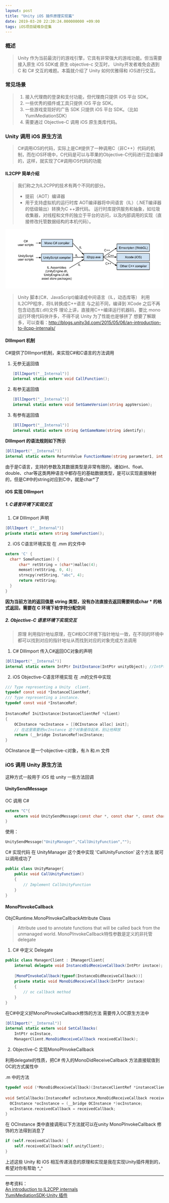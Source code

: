 ```yaml
---
layout: post
title: "Unity iOS 插件原理实现篇"
date: 2019-03-20 22:20:24.000000000 +09:00
tags: iOS项目疑难杂症集
---
```

### 概述

>Unity 作为当前最流行的游戏引擎，它具有非常强大的游戏功能。但当需要接入原生 iOS SDK或 原生 objective-c 交互时， Unity开发者难免会遇到 C 和 C# 交互的难题。本篇就介绍了 Unity 如何优雅得和 iOS进行交互。

### 常见场景

>1. 接入代理商的登录和支付功能，但代理商只提供  iOS 平台 SDK。
>2. 一些优秀的插件或工具只提供 iOS 平台 SDK。
>3. 一些游戏变现好的广告 SDK 只提供 iOS 平台 SDK。（比如 YumiMediationSDK）
>4. 需要通过 Objective-C 调用 iOS 原生类库代码。

### Unity 调用 iOS 原生方法
>C#调用iOS的代码，实际上是C#提供了一种调用C（非C++）代码的机制，而在iOS环境中，C代码是可以与苹果的Objective-C代码进行混合编译的，这样，就实现了C#调用iOS代码的功能

#### IL2CPP 简单介绍
> 我们称之为IL2CPP的技术有两个不同的部分。
>
> - 提前（AOT）编译器
> - 用于支持虚拟机的运行时库
>   AOT编译器将中间语言（IL）（.NET编译器的低级输出）转换为C ++源代码。 运行时库提供服务和抽象，如垃圾收集器，对线程和文件的独立于平台的访问，以及内部调用的实现（直接修改托管数据结构的本机代码）。

![ll2cpp示例](/image/ll2cpp.png "示例图")
> Unity 脚本(C#、JavaScript)编译成中间语言（IL，动态库等）
> 利用IL2CPP程序，将IL转换成C++语言
> 与之前不同，编译到 XCode 之后不再包含动态库(.dll)文件
> 理论上讲，直接用C++编译运行机器码，要比 mono 运行环境代码快许多，不得不说 Unity 为了性能也是够拼了
> 想要了解跟多，可以查看：http://blogs.unity3d.com/2015/05/06/an-introduction-to-ilcpp-internals/


#### DllImport 机制
C#提供了DllImport机制，来实现C#和C语言的方法调用

1. 无参无返回值

   ```c#
   [DllImport("__Internal")]
   internal static extern void CallFunction();
   ```
2. 有参无返回值

   ```c#
   [DllImport("__Internal")]
   internal static extern void SetGameVersion(string appVersion);
   ```
3. 有参有返回值

   ```c#
   [DllImport("__Internal")]
   internal static extern string GetGameName(string identify);
   ```

**DllImport 的语法规则如下所示** 
```c#
[DllImport("__Internal")]
internal static extern ReturnValue FunctionName(string parameter1, int parameter1);
```
由于是C语言，支持的参数及其数据类型是非常有限的，诸如int、float、double、char等这类两种语言中都存在的基础数据类型，是可以实现直接映射的，但是C#中的string对应到C中，就是char*了

#### iOS 实现 DllImport
##### 1. C语言环境下实现交互

1. C# DllImport 声明

```c#
[DllImport ("__Internal")]
private static extern string SomeFunction();
```

2. iOS C语言环境实现
   在 .mm 的文件中
```c
extern 'C' {
  char* SomeFunction() {
      char* retString = (char*)malloc(4);
      memset(retString, 0, 4);
      strncpy(retString, "abc", 4);
      return retString;
  }
}
```
**因为当前方法的返回值是 string 类型，没有办法直接去返回需要转成char * 的格式返回，需要在 C 环境下给字符分配空间**

##### 2. Objective-C 语言环境下实现交互
> 原理
> 利用指针地址原理，在C#和OC环境下指针地址一致，在不同的环境中都可以找到对应的指针地址从而找到对应的对象完成方法调用

1. C# DllImport 传入C#返回OC对象的声明
```c#
[DllImport("__Internal")]
internal static extern IntPtr InitInstance(IntPtr unityObject); //IntPtr 返回值是一个OC对象
```
2. iOS Objective-C语言环境实现
   在 .m的文件中实现
```objective-c
/// Type representing a Unity  client.
typedef const void *InstanceClientRef;
/// Type representing a instance.
typedef const void *InstanceRef;

InstanceRef InitInstance(InstanceClientRef *client)
{
    OCInstance *ocInstance = [[OCInstance alloc] init];
    // 在这里需要把ocInstance 这个对象缓存起来，别让他释放 
    return (__bridge InstanceRef)ocInstance;
}
```

OCInstance 是一个objective-c对象，有.h 和.m 文件


### iOS 调用 Unity 原生方法
这种方式一般用于 iOS 给 unity 一些方法回调

#### UnitySendMessage

OC 调用 C#

```C
extern "C"{
    extern void UnitySendMessage(const char *, const char *, const char *);
}
```

使用：

```objective-c
UnitySendMessage("UnityManager","CallUnityFunction","");
```

C# 实现代码
在 UnityManager 这个类中实现 'CallUnityFunction' 这个方法 就可以调用成功了

```c#
public class UnityManager{
    public void CallUnityFunction()
    {
        // Implement CallUnityFunction
    }
}

```
#### MonoPInvokeCallback
ObjCRuntime.MonoPInvokeCallbackAttribute Class
>Attribute used to annotate functions that will be called back from the unmanaged world.
>MonoPInvokeCallback特性参数是定义的非托管delegate

1. C# 中定义 Delegate

```c#
public class ManagerClient : IManagerClient{
    internal delegate void InstanceDidReceiveCallback(IntPtr instace);

    [MonoPInvokeCallback(typeof(InstanceDidReceiveCallback))]
    private static void MonoDidReceiveCallback(IntPtr instace)
    {
        // oc callback method
    }
}

```
在C#中定义好MonoPInvokeCallback修饰的方法 需要传入OC原生方法中

```c#
[DllImport("__Internal")]
internal static extern void SetCallbacks(
    IntPtr ocInstace,
    ManagerClient.MonoDidReceiveCallback receivedCallback);
```

2. Objective-C 实现MonoPInvokeCallback

利用delegate的性质，把C# 传入的MonoDidReceiveCallback 方法直接赋值到OC的方式属性中

.m 中的方法

```objective-c
typedef void (*MonoDidReceiveCallback)(InstanceClientRef *instanceClient);

void SetCallbacks(InstanceRef ocInstance,MonoDidReceiveCallback receivedCallback,){
  OCInstance *ocInstance = (__bridge OCInstance *)ocInstance;
  ocInstance.receivedCallback = receivedCallback;
}
```
在 OCInstance 类中直接调用以下方法就可以在unity MonoPInvokeCallback 修饰的方法得到消息了
```objective-c
if (self.receivedCallback) {
    self.receivedCallback(self.unityClient);
}
```

上述这些 Unity 和 iOS 相互传递消息的原理和实现是我在实现Unity插件用到的，希望对你有帮助 ^_^

---
参考资料：<br>
[An introduction to IL2CPP internals](https://blogs.unity3d.com/2015/05/06/an-introduction-to-ilcpp-internals/)<br>
[YumiMediationSDK-Unity 插件](https://github.com/yumimobi/YumiMediationSDK-Unity/tree/master/Assets/YumiMediationSDK/Platforms/iOS)
